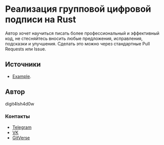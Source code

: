 # Реализация групповой цифровой подписи на Rust

Автор хочет научиться писать более профессиональный и эффективный код, не стесняйтесь вносить любые предложения, исправления, подсказки и улучшения.
Сделать это можно через стандартные Pull Requests или Issue.

## Источники

- [Example](https://example.com).

## Автор

digit4lsh4d0w

### Контакты

- [Telegram](https://telegram.me/digit4lsh4d0w)
- [VK](https://vk.com/digit4lsh4d0w)
- [GitVerse](https://gitverse.ru/digit4lsh4d0w)